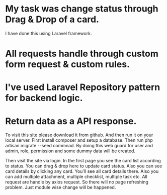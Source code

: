 # My task was change status through Drag & Drop of a card.

I have done this using Laravel framework.

# All requests handle through custom form request & custom rules.

# I've used Laravel Repository pattern for backend logic.

# Return data as a API response.

To visit this site please download it from github. And then run it on your local server. First install composer and setup a database. Then run php artisan migrate --seed commnad. By doing this web guard for user and admin, role, permission and some dummy data will be created. 


Then visit the site via login. In the first page you see the card list according to status. You can drag & drop here to update card status. Also you can see card details by clicking any card. You'll see all card details there. Also you can add multiple attachment, multiple checklist, multiple task etc. All request are handle by axios request. So there will no page refreshing problem. Just module wise change will be happened.
